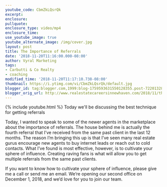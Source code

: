 ```yaml
---
youtube_code: CbmZkLQsrQk
excerpt:
enclosure:
pullquote:
enclosure_type: video/mp4
enclosure_time:
use_youtube_image: true
youtube_alternate_image: /img/cover.jpg
layout: post
title: The Importance of Referrals
date: '2018-11-20T11:16:00.000-08:00'
author: Vyral Marketing
tags:
- Carbutti & Co Realty
- coaching
modified_time: '2018-11-20T11:17:10.738-08:00'
thumbnail: https://i.ytimg.com/vi/CbmZkLQsrQk/default.jpg
blogger_id: tag:blogger.com,1999:blog-1759593631550128355.post-7220132814174855799
blogger_orig_url: http://www.realestatecareersinnewhaven.com/2018/11/the-importance-of-referrals.html
---
```

{% include youtube.html %}
Today we'll be discussing the best technique for getting referrals

Today, I wanted to speak to some of the newer agents in the marketplace about the importance of referrals. The house behind me is actually the fourth referral that I’ve received from the same past client in the last 12 months. The reason I’m bringing this up is that I’ve seen many real estate gurus encourage new agents to buy internet leads or reach out to cold contacts. What I’ve found is most effective, however, is to cultivate your sphere of influence. Creating raving fans is what will allow you to get multiple referrals from the same past clients.

If you want to know how to cultivate your sphere of influence, please give me a call or send me an email. We’re opening our second office on December 1, 2018, and we’d love for you to join our team.

